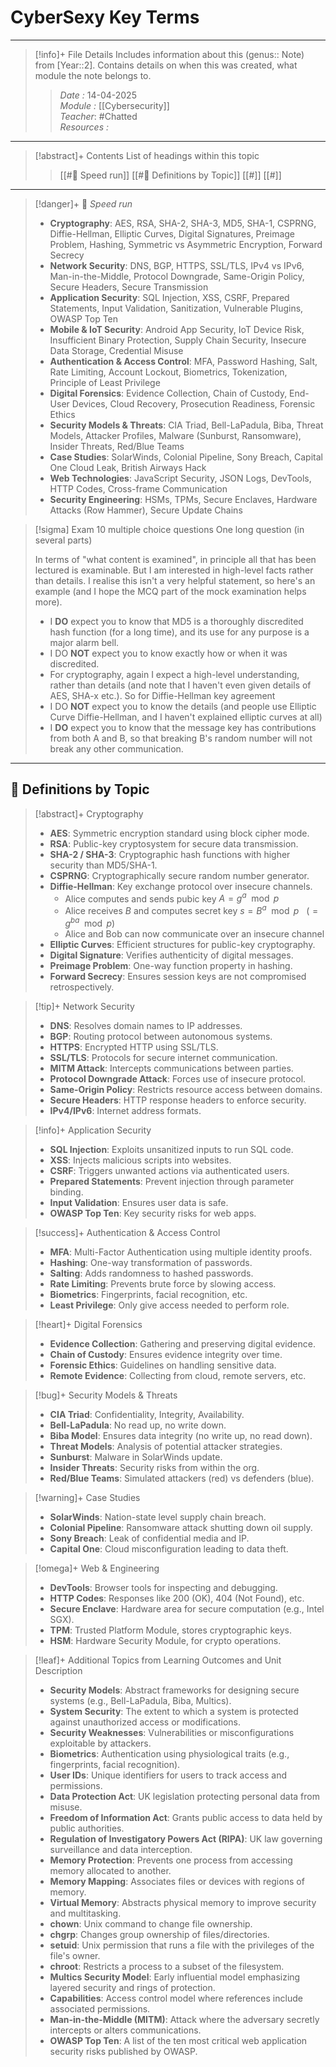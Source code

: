 # CyberSexy Key Terms
---
> [!info]+ File Details
> Includes information about this (genus:: Note) from [Year::2]. Contains details on when this was created, what module the note belongs to.
> > *Date :*  14-04-2025  
> > *Module :* [[Cybersecurity]]  
> > *Teacher*: #Chatted  
> > *Resources :*  

---
> [!abstract]+ Contents
> List of headings within this topic
> > [[#🚨 Speed run]]
> > [[#🧮 Definitions by Topic]]
> > [[#]]
> > [[#]]

---
> [!danger]+ 🚨 *Speed run*
> - **Cryptography**: AES, RSA, SHA-2, SHA-3, MD5, SHA-1, CSPRNG, Diffie-Hellman, Elliptic Curves, Digital Signatures, Preimage Problem, Hashing, Symmetric vs Asymmetric Encryption, Forward Secrecy  
> - **Network Security**: DNS, BGP, HTTPS, SSL/TLS, IPv4 vs IPv6, Man-in-the-Middle, Protocol Downgrade, Same-Origin Policy, Secure Headers, Secure Transmission  
> - **Application Security**: SQL Injection, XSS, CSRF, Prepared Statements, Input Validation, Sanitization, Vulnerable Plugins, OWASP Top Ten  
> - **Mobile & IoT Security**: Android App Security, IoT Device Risk, Insufficient Binary Protection, Supply Chain Security, Insecure Data Storage, Credential Misuse  
> - **Authentication & Access Control**: MFA, Password Hashing, Salt, Rate Limiting, Account Lockout, Biometrics, Tokenization, Principle of Least Privilege  
> - **Digital Forensics**: Evidence Collection, Chain of Custody, End-User Devices, Cloud Recovery, Prosecution Readiness, Forensic Ethics  
> - **Security Models & Threats**: CIA Triad, Bell-LaPadula, Biba, Threat Models, Attacker Profiles, Malware (Sunburst, Ransomware), Insider Threats, Red/Blue Teams  
> - **Case Studies**: SolarWinds, Colonial Pipeline, Sony Breach, Capital One Cloud Leak, British Airways Hack  
> - **Web Technologies**: JavaScript Security, JSON Logs, DevTools, HTTP Codes, Cross-frame Communication  
> - **Security Engineering**: HSMs, TPMs, Secure Enclaves, Hardware Attacks (Row Hammer), Secure Update Chains

> [!sigma] Exam
> 10 multiple choice questions
> One long question (in several parts)
> 
> In terms of "what content is examined", in principle all that has been lectured is examinable. But I am interested in high-level facts rather than details. I realise this isn't a very helpful statement, so here's an example (and I hope the MCQ part of the mock examination helps more).
> - I **DO** expect you to know that MD5 is a thoroughly discredited hash function (for a long time), and its use for any purpose is a major alarm bell.
> - I DO **NOT** expect you to know exactly how or when it was discredited.
> - For cryptography, again I expect a high-level understanding, rather than details (and note that I haven't even given details of AES, SHA-x etc.). So for Diffie-Hellman key agreement
> - I DO **NOT** expect you to know the details (and people use Elliptic Curve Diffie-Hellman, and I haven't explained elliptic curves at all)
> - I **DO** expect you to know that the message key has contributions from both A and B, so that breaking B's random number will not break any other communication.

---
## 🧮 Definitions by Topic

> [!abstract]+ Cryptography
> - **AES**: Symmetric encryption standard using block cipher mode.
> - **RSA**: Public-key cryptosystem for secure data transmission.
> - **SHA-2 / SHA-3**: Cryptographic hash functions with higher security than MD5/SHA-1.
> - **CSPRNG**: Cryptographically secure random number generator.
> - **Diffie-Hellman**: Key exchange protocol over insecure channels.
> 	- Alice computes and sends pubic key $A = g^a \mod p$
> 	- Alice receives $B$ and computes secret key $s = B^a \mod p \ \ \ (= g^{ba} \mod p)$
> 	- Alice and Bob can now communicate over an insecure channel
> - **Elliptic Curves**: Efficient structures for public-key cryptography.
> - **Digital Signature**: Verifies authenticity of digital messages.
> - **Preimage Problem**: One-way function property in hashing.
> - **Forward Secrecy**: Ensures session keys are not compromised retrospectively.

> [!tip]+ Network Security
> - **DNS**: Resolves domain names to IP addresses.
> - **BGP**: Routing protocol between autonomous systems.
> - **HTTPS**: Encrypted HTTP using SSL/TLS.
> - **SSL/TLS**: Protocols for secure internet communication.
> - **MITM Attack**: Intercepts communications between parties.
> - **Protocol Downgrade Attack**: Forces use of insecure protocol.
> - **Same-Origin Policy**: Restricts resource access between domains.
> - **Secure Headers**: HTTP response headers to enforce security.
> - **IPv4/IPv6**: Internet address formats.

> [!info]+ Application Security
> - **SQL Injection**: Exploits unsanitized inputs to run SQL code.
> - **XSS**: Injects malicious scripts into websites.
> - **CSRF**: Triggers unwanted actions via authenticated users.
> - **Prepared Statements**: Prevent injection through parameter binding.
> - **Input Validation**: Ensures user data is safe.
> - **OWASP Top Ten**: Key security risks for web apps.

> [!success]+ Authentication & Access Control
> - **MFA**: Multi-Factor Authentication using multiple identity proofs.
> - **Hashing**: One-way transformation of passwords.
> - **Salting**: Adds randomness to hashed passwords.
> - **Rate Limiting**: Prevents brute force by slowing access.
> - **Biometrics**: Fingerprints, facial recognition, etc.
> - **Least Privilege**: Only give access needed to perform role.

> [!heart]+ Digital Forensics
> - **Evidence Collection**: Gathering and preserving digital evidence.
> - **Chain of Custody**: Ensures evidence integrity over time.
> - **Forensic Ethics**: Guidelines on handling sensitive data.
> - **Remote Evidence**: Collecting from cloud, remote servers, etc.

> [!bug]+ Security Models & Threats
> - **CIA Triad**: Confidentiality, Integrity, Availability.
> - **Bell-LaPadula**: No read up, no write down.
> - **Biba Model**: Ensures data integrity (no write up, no read down).
> - **Threat Models**: Analysis of potential attacker strategies.
> - **Sunburst**: Malware in SolarWinds update.
> - **Insider Threats**: Security risks from within the org.
> - **Red/Blue Teams**: Simulated attackers (red) vs defenders (blue).

> [!warning]+ Case Studies
> - **SolarWinds**: Nation-state level supply chain breach.
> - **Colonial Pipeline**: Ransomware attack shutting down oil supply.
> - **Sony Breach**: Leak of confidential media and IP.
> - **Capital One**: Cloud misconfiguration leading to data theft.

> [!omega]+ Web & Engineering
> - **DevTools**: Browser tools for inspecting and debugging.
> - **HTTP Codes**: Responses like 200 (OK), 404 (Not Found), etc.
> - **Secure Enclave**: Hardware area for secure computation (e.g., Intel SGX).
> - **TPM**: Trusted Platform Module, stores cryptographic keys.
> - **HSM**: Hardware Security Module, for crypto operations.

> [!leaf]+ Additional Topics from Learning Outcomes and Unit Description
> - **Security Models**: Abstract frameworks for designing secure systems (e.g., Bell-LaPadula, Biba, Multics).
> - **System Security**: The extent to which a system is protected against unauthorized access or modifications.
> - **Security Weaknesses**: Vulnerabilities or misconfigurations exploitable by attackers.
> - **Biometrics**: Authentication using physiological traits (e.g., fingerprints, facial recognition).
> - **User IDs**: Unique identifiers for users to track access and permissions.
> - **Data Protection Act**: UK legislation protecting personal data from misuse.
> - **Freedom of Information Act**: Grants public access to data held by public authorities.
> - **Regulation of Investigatory Powers Act (RIPA)**: UK law governing surveillance and data interception.
> - **Memory Protection**: Prevents one process from accessing memory allocated to another.
> - **Memory Mapping**: Associates files or devices with regions of memory.
> - **Virtual Memory**: Abstracts physical memory to improve security and multitasking.
> - **chown**: Unix command to change file ownership.
> - **chgrp**: Changes group ownership of files/directories.
> - **setuid**: Unix permission that runs a file with the privileges of the file's owner.
> - **chroot**: Restricts a process to a subset of the filesystem.
> - **Multics Security Model**: Early influential model emphasizing layered security and rings of protection.
> - **Capabilities**: Access control model where references include associated permissions.
> - **Man-in-the-Middle (MITM)**: Attack where the adversary secretly intercepts or alters communications.
> - **OWASP Top Ten**: A list of the ten most critical web application security risks published by OWASP.
